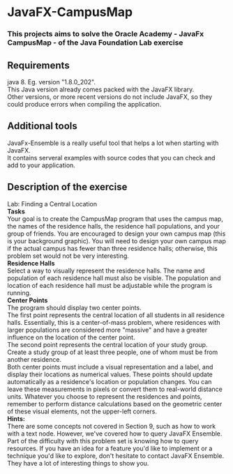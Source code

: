 # JavaFX-CampusMap
### This projects aims to solve the Oracle Academy - JavaFx CampusMap - of the Java Foundation Lab exercise

## Requirements
java 8. Eg. version "1.8.0_202".\
This Java version already comes packed with the JavaFX library.\
Other versions, or more recent versions do not include JavaFX, so they could produce errors when compiling the application.

## Additional tools
JavaFx-Ensemble is a really useful tool that helps a lot when starting with JavaFX.\
It contains serveral examples with source codes that you can check and add to your application.

## Description of the exercise
Lab: Finding a Central Location\
**Tasks**\
Your goal is to create the CampusMap program that uses the campus map, the names of the residence halls, the residence hall populations, and your group of friends. You are encouraged to design your own campus map (this is your background graphic). You will need to design your own campus map if the actual campus has fewer than three residence halls; otherwise, this problem set would not be very interesting.\
**Residence Halls**\
Select a way to visually represent the residence halls. The name and population of each residence hall must also be visible. The population and location of each residence hall must be adjustable while the program is running.\
**Center Points**\
The program should display two center points.\
The first point represents the central location of all students in all residence halls. Essentially, this is a center-of-mass problem, where residences with larger populations are considered more "massive" and have a greater influence on the location of the center point.\
The second point represents the central location of your study group. Create a study group of at least three people, one of whom must be from another residence.\
Both center points must include a visual representation and a label, and display their locations as numerical values. These points should update automatically as a residence's location or population changes. You can leave these measurements in pixels or convert them to real-world distance units.
Whatever you choose to represent the residences and points, remember to perform distance calculations based on the geometric center of these visual elements, not the upper-left corners.\
**Hints:**\
There are some concepts not covered in Section 9, such as how to work with a text node. However, we've covered how to query JavaFX Ensemble. Part of the difficulty with this problem set is knowing how to query resources. If you have an idea for a feature you'd like to implement or a technique you'd like to explore, don't hesitate to contact JavaFX Ensemble. They have a lot of interesting things to show you.
